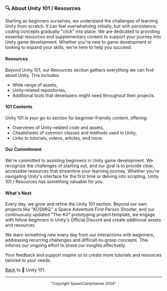 ### 🔍 About Unity 101 / Resources

Starting as beginners ourselves, we understand the challenges of learning Unity from scratch. It can feel overwhelming initially, but with persistence, coding concepts gradually "click" into place. We are dedicated to providing essential resources and supplementary content to support your journey into Unity game development. Whether you're new to game development or looking to expand your skills, we're here to help you succeed.

#### Resources

Beyond Unity 101, our Resources section gathers everything we can find about Unity. This includes:
- Wide range of assets,
- Unity-related repositories,
- Additional tools that developers might need throughout their projects.

#### 101 Contents

Unity 101 is your go-to section for beginner-friendly content, offering:
- Overviews of Unity-related code and assets,
- Cheatsheets of common classes and methods used in Unity,
- Links to tutorials, videos, articles, and more.

#### Our Commitment

We're committed to assisting beginners in Unity game development. We recognize the challenges of starting out, and our goal is to provide clear, accessible resources that streamline your learning journey. Whether you're navigating Unity's interface for the first time or delving into scripting, Unity 101 / Resources has something valuable for you.

#### What's Next

Every day, we grow and refine the Unity 101 section. Beyond our own projects like "KOSMIQ," a Space Adventure First Person Shooter, and our continuously updated "The-Kit" prototyping project template, we engage with fellow beginners in Unity's Official Discord and create additional assets and resources.

We learn something new every day from our interactions with beginners, addressing recurring challenges and difficult-to-grasp concepts. This informs our ongoing effort to share our insights effectively.

Your feedback and support inspire us to create more tutorials and resources tailored to your needs.

[Back](https://github.com/SpawnCampGames/Resources/tree/main/101/readme.md) to 📙 Unity 101.

---

<p align="center"><sub>"Copyright SpawnCampGames 2024"</sub></p>
